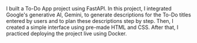 I built a To-Do App project using FastAPI. In this project, I integrated Google's generative AI, Gemini, to generate descriptions for the To-Do titles entered by users and to plan these descriptions step by step. Then, I created a simple interface using pre-made HTML and CSS. After that, I practiced deploying the project live using Docker.

